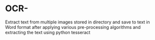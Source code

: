 # OCR-
Extract text from multiple images stored in directory and save to text in Word format after applying various pre-processing algorithms and extracting the text using python tesseract
